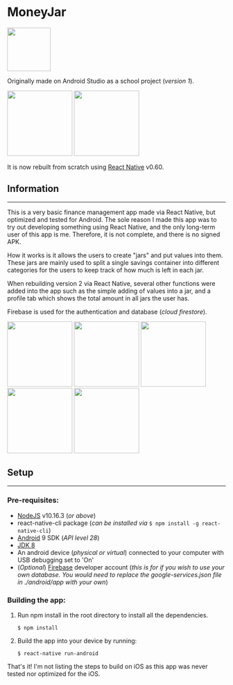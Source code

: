 # MoneyJar
<img src="https://media.discordapp.net/attachments/625686400636813352/625687865430638608/logo.png" width="100" />

Originally made on Android Studio as a school project (*version 1*).

<img src="https://media.discordapp.net/attachments/625686400636813352/625687474240225280/Screenshot_20190908-135633.jpg?width=377&height=670" width="150" /> <img src="https://media.discordapp.net/attachments/625686400636813352/625687474685083678/Screenshot_20190908-135557.jpg?width=377&height=670" width="150" />

It is now rebuilt from scratch using [React Native](https://facebook.github.io/react-native/) v0.60.
## Information
---
This is a very basic finance management app made via React Native, but optimized and tested for Android. The sole reason I made this app was to try out developing something using React Native, and the only long-term user of this app is me. Therefore, it is not complete, and there is no signed APK.

How it works is it allows the users to create "jars" and put values into them. These jars are mainly used to split a single savings container into different categories for the users to keep track of how much is left in each jar.

When rebuilding version 2 via React Native, several other functions were added into the app such as the simple adding of values into a jar, and a profile tab which shows the total amount in all jars the user has.

Firebase is used for the authentication and database (*cloud firestore*).

<img src="https://media.discordapp.net/attachments/625686400636813352/625691910329335809/Screenshot_20190923-215407.jpg?width=377&height=670" width="150" /> <img src="https://media.discordapp.net/attachments/625686400636813352/625691912069971968/Screenshot_20190923-215527.jpg?width=377&height=670" width="150" /> <img src="https://media.discordapp.net/attachments/625686400636813352/625691911566393354/Screenshot_20190923-215546.jpg?width=377&height=670" width="150" /> <img src="https://media.discordapp.net/attachments/625686400636813352/625691909825757204/Screenshot_20190923-215535.jpg?width=377&height=670" width="150" /> <img src="https://media.discordapp.net/attachments/625686400636813352/625691910979321867/Screenshot_20190923-215541.jpg?width=377&height=670" width="150" />

## Setup
---
### Pre-requisites:
- [NodeJS](https://nodejs.org/en/) v10.16.3 (*or above*)
- react-native-cli package (*can be installed via* ```$ npm install -g react-native-cli```)
- [Android](https://developer.android.com/studio) 9 SDK (*API level 28*)
- [JDK 8](https://www.oracle.com/technetwork/java/javase/downloads/jdk8-downloads-2133151.html)
- An android device (*physical or virtual*) connected to your computer with USB debugging set to 'On'
- (*Optional*) [Firebase](https://firebase.google.com/) developer account (*this is for if you wish to use your own database. You would need to replace the google-services.json file in ./android/app with your own*)

### Building the app:
1. Run npm install in the root directory to install all the dependencies.

    ```$ npm install```

2. Build the app into your device by running:

    ```$ react-native run-android```

That's it! I'm not listing the steps to build on iOS as this app was never tested nor optimized for the iOS.